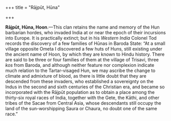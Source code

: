 +++
title = "Rājpūt, Hūna"

+++

**Rājpūt, Hūna, Hoon**.—This clan retains the name and memory of the Hun barbarian hordes, who invaded India at or near the epoch of their incursions into Europe. It is practically extinct; but in his *Western India* Colonel Tod records the discovery of a few families of Hūnas in Baroda State: “At a small village opposite Ometa I discovered a few huts of Huns, still existing under the ancient name of Hoon, by which they are known to Hindu history. There are said to be three or four families of them at the village of Trisavi, three *kos* from Baroda, and although neither feature nor complexion indicate much relation to the Tartar-visaged Hun, we may ascribe the change to climate and admixture of blood, as there is little doubt that they are descended from these invaders, who established a sovereignty on the Indus in the second and sixth centuries of the Christian era, and became so incorporated with the Rājpūt population as to obtain a place among the thirty-six royal races of India, together with the Gete, the Kāthi, and other tribes of the Sacae from Central Asia, whose descendants still occupy the land of the sun-worshipping Saura or Chaura, no doubt one of the same race.” 




